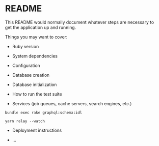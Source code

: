 # README

This README would normally document whatever steps are necessary to get the
application up and running.

Things you may want to cover:

* Ruby version

* System dependencies

* Configuration

* Database creation

* Database initialization

* How to run the test suite

* Services (job queues, cache servers, search engines, etc.)

```shell
bundle exec rake graphql:schema:idl
```

```shell
yarn relay --watch
```

* Deployment instructions

* ...
